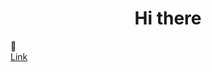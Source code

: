 <!DOCTYPE html>
<html>
    <head>
        <link rel="stylesheet" type="text/css" href="index.css">
    </head>
    <body>
        <h1 class="Center" style="text-align: center;">Hi there </h1> 👋
        <div style="background-image: url('24637.png');">
        <a href="https://www.commentcamarche.net/contents/496-liens-hypertextes-et-ancres-html">Link</a>
    </body>
</html>
<!--
**1ranya/1ranya** is a ✨ _special_ ✨ repository because its `README.md` (this file) appears on your GitHub profile.
-->
